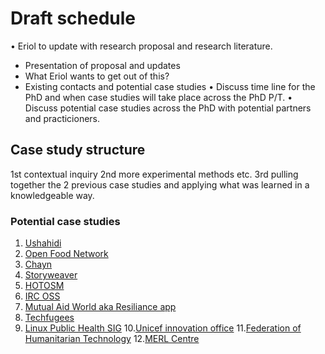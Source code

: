 # Draft schedule
•	Eriol to update with research proposal and research literature. 
  - Presentation of proposal and updates
  - What Eriol wants to get out of this?
  - Existing contacts and potential case studies
•	Discuss time line for the PhD and when case studies will take place across the PhD P/T.
•	Discuss potential case studies across the PhD with potential partners and practicioners.


## Case study structure
1st contextual inquiry
2nd more experimental methods etc.
3rd pulling together the 2 previous case studies and applying what was learned in a knowledgeable way.



### Potential case studies

1. [Ushahidi](https://www.ushahidi.com/)
2. [Open Food Network](https://openfoodnetwork.org/)
3. [Chayn](https://chayn.co/)
4. [Storyweaver](https://storyweaver.org.in/)
5. [HOTOSM](https://www.hotosm.org/)
6. [IRC OSS](https://www.ifrc.org/en/google-custom-search/?q=open%20source)
7. [Mutual Aid World aka Resiliance app](https://mutualaid.world/)
8. [Techfugees](https://techfugees.com/)
9. [Linux Public Health SIG](https://www.lfph.io/)
10.[Unicef innovation office](https://github.com/unicef)
11.[Federation of Humanitarian Technology](https://www.federationof.tech/humanitarian-software)
12.[MERL Centre](https://socialimpact.github.com/insights/collaboration-power-merl-center/)
